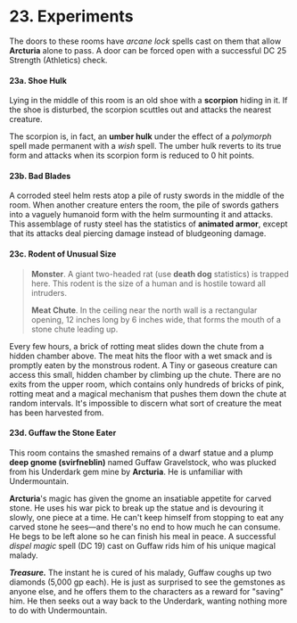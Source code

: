 # 23. Experiments

The doors to these rooms have *arcane lock* spells cast on them that allow **Arcturia** alone to pass. A door can be forced open with a successful DC 25 Strength (Athletics) check.

#### 23a. Shoe Hulk

Lying in the middle of this room is an old shoe with a **scorpion** hiding in it. If the shoe is disturbed, the scorpion scuttles out and attacks the nearest creature.

The scorpion is, in fact, an **umber hulk** under the effect of a *polymorph* spell made permanent with a *wish* spell. The umber hulk reverts to its true form and attacks when its scorpion form is reduced to 0 hit points.

#### 23b. Bad Blades

A corroded steel helm rests atop a pile of rusty swords in the middle of the room. When another creature enters the room, the pile of swords gathers into a vaguely humanoid form with the helm surmounting it and attacks. This assemblage of rusty steel has the statistics of **animated armor**, except that its attacks deal piercing damage instead of bludgeoning damage.

#### 23c. Rodent of Unusual Size

>**Monster**. A giant two-headed rat (use **death dog** statistics) is trapped here. This rodent is the size of a human and is hostile toward all intruders.
>
>**Meat Chute**. In the ceiling near the north wall is a rectangular opening, 12 inches long by 6 inches wide, that forms the mouth of a stone chute leading up.
>

Every few hours, a brick of rotting meat slides down the chute from a hidden chamber above. The meat hits the floor with a wet smack and is promptly eaten by the monstrous rodent. A Tiny or gaseous creature can access this small, hidden chamber by climbing up the chute. There are no exits from the upper room, which contains only hundreds of bricks of pink, rotting meat and a magical mechanism that pushes them down the chute at random intervals. It's impossible to discern what sort of creature the meat has been harvested from.

#### 23d. Guffaw the Stone Eater

This room contains the smashed remains of a dwarf statue and a plump **deep gnome (svirfneblin)** named Guffaw Gravelstock, who was plucked from his Underdark gem mine by **Arcturia**. He is unfamiliar with Undermountain.

**Arcturia**'s magic has given the gnome an insatiable appetite for carved stone. He uses his war pick to break up the statue and is devouring it slowly, one piece at a time. He can't keep himself from stopping to eat any carved stone he sees—and there's no end to how much he can consume. He begs to be left alone so he can finish his meal in peace. A successful *dispel magic* spell (DC 19) cast on Guffaw rids him of his unique magical malady.

***Treasure.*** The instant he is cured of his malady, Guffaw coughs up two diamonds (5,000 gp each). He is just as surprised to see the gemstones as anyone else, and he offers them to the characters as a reward for "saving" him. He then seeks out a way back to the Underdark, wanting nothing more to do with Undermountain.